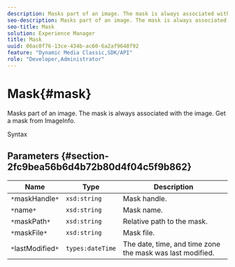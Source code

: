 ```yaml
---
description: Masks part of an image. The mask is always associated with the image. Get a mask from ImageInfo.
seo-description: Masks part of an image. The mask is always associated with the image. Get a mask from ImageInfo.
seo-title: Mask
solution: Experience Manager
title: Mask
uuid: 06ac0f76-13ce-434b-ac60-6a2af9648f92
feature: "Dynamic Media Classic,SDK/API"
role: "Developer,Administrator"
---
```


# Mask{#mask}

Masks part of an image. The mask is always associated with the image. Get a mask from ImageInfo.

 Syntax 

## Parameters {#section-2fc9bea56b6d4b72b80d4f04c5f9b862}

|  Name  | Type  | Description  |
|---|---|---|
|  `*`maskHandle`*`  | `xsd:string`  | Mask handle.  |
|  `*`name`*`  | `xsd:string`  | Mask name.  |
|  `*`maskPath`*`  | `xsd:string`  | Relative path to the mask.  |
|  `*`maskFile`*`  | `xsd:string`  | Mask file.  |
|  `*`lastModified`*`  | `types:dateTime`  | The date, time, and time zone the mask was last modified.  |

